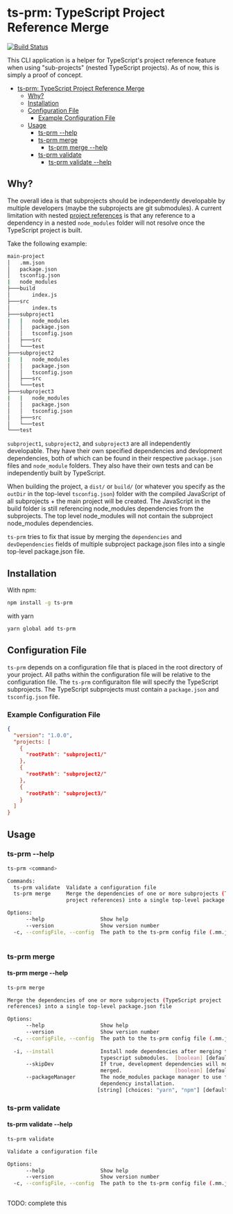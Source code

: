 # ts-prm: TypeScript Project Reference Merge 

[![Build Status](https://dev.azure.com/sethlessard0602/sethlessard/_apis/build/status/sethlessard.pjsmm?branchName=v1.0.0-prep)](https://dev.azure.com/sethlessard0602/sethlessard/_build/latest?definitionId=6&branchName=v1.0.0-prep)

This CLI application is a helper for TypeScript's project reference feature when using "sub-projects" (nested TypeScript projects). As of now, this is simply a proof of concept.

- [ts-prm: TypeScript Project Reference Merge](#ts-prm-typescript-project-reference-merge)
  - [Why?](#why)
  - [Installation](#installation)
  - [Configuration File](#configuration-file)
    - [Example Configuration File](#example-configuration-file)
  - [Usage](#usage)
    - [ts-prm --help](#ts-prm---help)
    - [ts-prm merge](#ts-prm-merge)
      - [ts-prm merge --help](#ts-prm-merge---help)
    - [ts-prm validate](#ts-prm-validate)
      - [ts-prm validate --help](#ts-prm-validate---help)

## Why?

The overall idea is that subprojects should be independently developable by multiple developers (maybe the subprojects are git submodules). A current limitation with nested [project references](https://www.typescriptlang.org/docs/handbook/project-references.html) is that any reference to a dependency in a nested `node_modules` folder will not resolve once the TypeScript project is built. 

Take the following example:

```bash
main-project
│   .mm.json
│   package.json
│   tsconfig.json
|   node_modules
├───build
│       index.js
├───src
│       index.ts
├───subproject1
|   |   node_modules
│   │   package.json
│   │   tsconfig.json
│   ├───src
│   └───test
├───subproject2
|   |   node_modules
│   │   package.json
│   │   tsconfig.json
│   ├───src
│   └───test
├───subproject3
|   |   node_modules
│   │   package.json
│   │   tsconfig.json
│   ├───src
│   └───test
└───test
```

`subproject1`, `subproject2`,  and `subproject3` are all independently developable. They have their own specified dependencies and devlopment dependencies, both of which can be found in their respective `package.json` files and `node_module` folders. They also have their own tests and can be independently built by TypeScript.

When building the project, a `dist/` or `build/` (or whatever you specify as the `outDir` in the top-level `tsconfig.json`) folder with the compiled JavaScript of all subprojects + the main project will be created. The JavaScript in the build folder is still referencing node_modules dependencies from the subprojects. The top level node_modules will not contain the subproject node_modules dependencies.

`ts-prm` tries to fix that issue by merging the `dependencies` and `devDependencies` fields of multiple subproject package.json files into a single top-level package.json file.

## Installation 

With npm:
```bash
npm install -g ts-prm
```

with yarn
```bash
yarn global add ts-prm
```

## Configuration File

`ts-prm` depends on a configuration file that is placed in the root directory of your project. All paths within the configuration file will be relative to the configuration file. The `ts-prm` configuraiton file will specify the TypeScript subprojects. The TypeScript subprojects must contain a `package.json` and `tsconfig.json` file.

### Example Configuration File

```json
{
  "version": "1.0.0",
  "projects: [
    {
      "rootPath": "subproject1/"
    },
    {
      "rootPath": "subproject2/"
    },
    {
      "rootPath": "subproject3/"
    }
  ]
}
```

## Usage 

### ts-prm --help

```bash
ts-prm <command>

Commands:
  ts-prm validate  Validate a configuration file
  ts-prm merge     Merge the dependencies of one or more subprojects (TypeScript
                   project references) into a single top-level package.json file

Options:
      --help                  Show help                                [boolean]
      --version               Show version number                      [boolean]
  -c, --configFile, --config  The path to the ts-prm config file (.mm.json)
                                                                        [string]
```
### ts-prm merge

#### ts-prm merge --help 

```bash
ts-prm merge

Merge the dependencies of one or more subprojects (TypeScript project
references) into a single top-level package.json file

Options:
      --help                  Show help                                [boolean]
      --version               Show version number                      [boolean]
  -c, --configFile, --config  The path to the ts-prm config file (.mm.json)
                                                                        [string]
  -i, --install               Install node dependencies after merging the
                              typescript submodules.  [boolean] [default: false]
      --skipDev               If true, development dependencies will not be
                              merged.                 [boolean] [default: false]
      --packageManager        The node_modules package manager to use for
                              dependency installation.
                             [string] [choices: "yarn", "npm"] [default: "yarn"]
```

### ts-prm validate

#### ts-prm validate --help

```bash
ts-prm validate

Validate a configuration file

Options:
      --help                  Show help                                [boolean]
      --version               Show version number                      [boolean]
  -c, --configFile, --config  The path to the ts-prm config file (.mm.json)
                                                                        [string]
```

TODO: complete this
